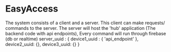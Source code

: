 # EasyAccess
The system consists of a client and a server. This client can make requests/ commands to the server.
The server will host the 'hub' application (The backend code with api endpoints), Every command will run through firebase (db or realtime)
server_uuid : {
  device1_uuid : { 'api_endpoint' },
  device2_uuid: {},
  device3_uuid: {}
}
